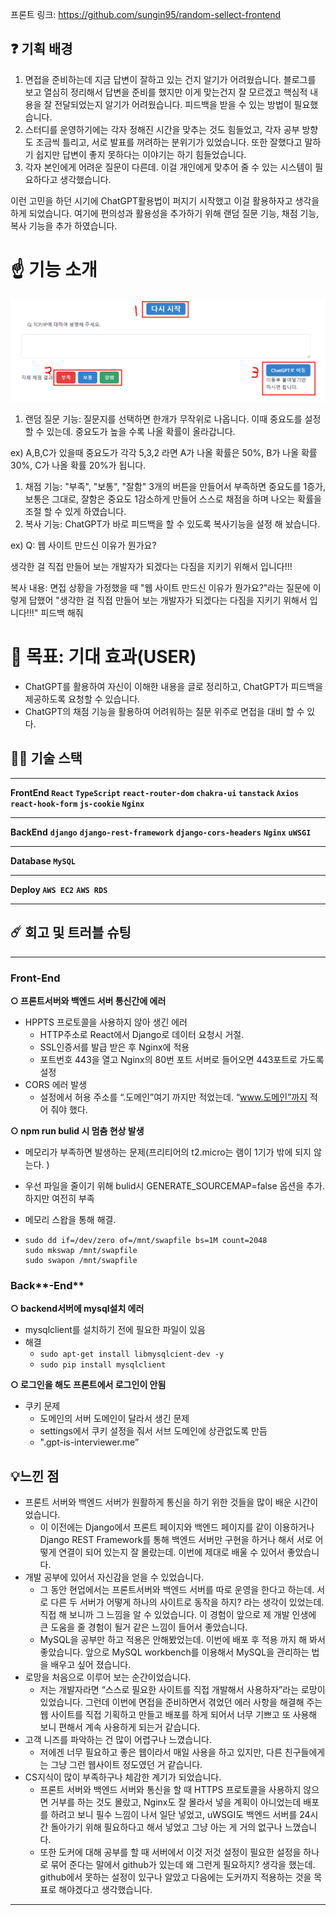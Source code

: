 프론트 링크: https://github.com/sungin95/random-sellect-frontend

## ❓ **기획 배경**

1. 면접을 준비하는데 지금 답변이 잘하고 있는 건지 알기가 어려웠습니다. 블로그를 보고 열심히 정리해서 답변을 준비를 했지만 이게 맞는건지 잘 모르겠고 핵심적 내용을 잘 전달되었는지 알기가 어려웠습니다. 피드백을 받을 수 있는 방법이 필요했습니다.
2. 스터디를 운영하기에는 각자 정해진 시간을 맞추는 것도 힘들었고, 각자 공부 방향도 조금씩 틀리고, 서로 발표를 꺼려하는 분위기가 있었습니다. 또한 잘했다고 말하기 쉽지만 답변이 좋지 못하다는 이야기는 하기 힘들었습니다.
3. 각자 본인에게 어려운 질문이 다른데. 이걸 개인에게 맞추어 줄 수 있는 시스템이 필요하다고 생각했습니다.

이런 고민을 하던 시기에 ChatGPT활용법이 퍼지기 시작했고 이걸 활용하자고 생각을 하게 되었습니다. 여기에 편의성과 활용성을 추가하기 위해 랜덤 질문 기능, 채점 기능, 복사 기능을 추가 하였습니다.

# **☝️ 기능 소개**

![20230518_152515](README.assets/20230518_152515.png)

1. 랜덤 질문 기능: 질문지를 선택하면 한개가 무작위로 나옵니다. 이때 중요도를 설정할 수 있는데. 중요도가 높을 수록 나올 확률이 올라갑니다.

ex) A,B,C가 있을때 중요도가 각각 5,3,2 라면 A가 나올 확률은 50%, B가 나올 확률 30%, C가 나올 확률 20%가 됩니다.

1. 채점 기능: "부족", "보통", "잘함" 3개의 버튼을 만들어서 부족하면 중요도를 1증가, 보통은 그대로, 잘함은 중요도 1감소하게 만들어 스스로 채점을 하며 나오는 확률을 조절 할 수 있게 하였습니다.
2. 복사 기능: ChatGPT가 바로 피드백을 할 수 있도록 복사기능을 설정 해 놨습니다.

ex) Q: 웹 사이트 만드신 이유가 뭔가요?

생각한 걸 직접 만들어 보는 개발자가 되겠다는 다짐을 지키기 위해서 입니다!!!

복사 내용: 면접 상황을 가정했을 때 "웹 사이트 만드신 이유가 뭔가요?"라는 질문에 이렇게 답했어 "생각한 걸 직접 만들어 보는 개발자가 되겠다는 다짐을 지키기 위해서 입니다!!!" 피드백 해줘

# 👨 **목표: 기대 효과(USER)**

- ChatGPT를 활용하여 자신이 이해한 내용을 글로 정리하고, ChatGPT가 피드백을 제공하도록 요청할 수 있습니다.
- ChatGPT의 채점 기능을 활용하여 어려워하는 질문 위주로 면접을 대비 할 수 있다.

## 👨‍🔧 기술 스택

---

**FrontEnd `React` `TypeScript` `react-router-dom` `chakra-ui` `tanstack` `Axios` `react-hook-form` `js-cookie` `Nginx`**

---

**BackEnd** **`django`** **`django-rest-framework`** **`django-cors-headers`** **`Nginx`** **`uWSGI`**

---

**Database `MySQL`**

---

**Deploy `AWS EC2`** **`AWS RDS`**

---

## ☄️ 회고 및 트러블 슈팅

---

### **Front-End**

**○ 프론트서버와 백엔드 서버 통신간에 에러**

- HPPTS 프로토콜을 사용하지 않아 생긴 에러
  - HTTP주소로 React에서 Django로 데이터 요청시 거절.
  - SSL인증서를 발급 받은 후 Nginx에 적용
  - 포트번호 443을 열고 Nginx의 80번 포트 서버로 들어오면 443포트로 가도록 설정
- CORS 에러 발생
  - 설정에서 허용 주소를 “.도메인”여기 까지만 적었는데. “www.도메인”까지 적어 줘야 했다.

**○ npm run bulid 시 멈춤 현상 발생**

- 메모리가 부족하면 발생하는 문제(프리티어의 t2.micro는 램이 1기가 밖에 되지 않는다. )

- 우선 파일을 줄이기 위해 bulid시 GENERATE_SOURCEMAP=false 옵션을 추가. 하지만 여전히 부족

- 메모리 스왑을 통해 해결.

- ```
  sudo dd if=/dev/zero of=/mnt/swapfile bs=1M count=2048
  sudo mkswap /mnt/swapfile
  sudo swapon /mnt/swapfile
  ```

### Back**-End**

**○ backend서버에 mysql설치 에러**

- mysqlclient를 설치하기 전에 필요한 파일이 있음
- 해결
  - `sudo apt-get install libmysqlcient-dev -y`
  - `sudo pip install mysqlclient`

**○ 로그인을 해도 프론트에서 로그인이 안됨**

- 쿠키 문제
  - 도메인의 서버 도메인이 달라서 생긴 문제
  - settings에서 쿠키 설정을 줘서 서브 도메인에 상관없도록 만듬
  - ".gpt-is-interviewer.me”

## 💡느낀 점

- 프론트 서버와 백엔드 서버가 원활하게 통신을 하기 위한 것들을 많이 배운 시간이었습니다.
  - 이 이전에는 Django에서 프론트 페이지와 백엔드 페이지를 같이 이용하거나 Django REST Framework를 통해 백엔드 서버만 구현을 하거나 해서 서로 어떻게 연결이 되어 있는지 잘 몰랐는데. 이번에 제대로 배울 수 있어서 좋았습니다.
- 개발 공부에 있어서 자신감을 얻을 수 있었습니다.
  - 그 동안 현업에서는 프론트서버와 백엔드 서버를 따로 운영을 한다고 하는데. 서로 다른 두 서버가 어떻게 하나의 사이트로 동작을 하지? 라는 생각이 있었는데. 직접 해 보니까 그 느낌을 알 수 있었습니다. 이 경험이 앞으로 제 개발 인생에 큰 도움을 줄 경험이 될거 같은 느낌이 들어서 좋았습니다.
  - MySQL을 공부만 하고 적용은 안해봤었는데. 이번에 배포 후 적용 까지 해 봐서 좋았습니다. 앞으로 MySQL workbench를 이용해서 MySQL을 관리하는 법을 배우고 싶어 졌습니다.
- 로망을 처음으로 이루어 보는 순간이었습니다.
  - 저는 개발자라면 “스스로 필요한 사이트를 직접 개발해서 사용하자”라는 로망이 있었습니다. 그런데 이번에 면접을 준비하면서 겪었던 에러 사항을 해결해 주는 웹 사이트를 직접 기획하고 만들고 배포를 하게 되어서 너무 기쁘고 또 사용해 보니 편해서 계속 사용하게 되는거 같습니다.
- 고객 니즈를 파악하는 건 많이 어렵구나 느꼈습니다.
  - 저에겐 너무 필요하고 좋은 웹이라서 매일 사용을 하고 있지만, 다른 친구들에게는 그냥 그런 웹사이트 정도였던 거 같습니다.
- CS지식이 많이 부족하구나 체감한 계기가 되었습니다.
  - 프론트 서버와 백엔드 서버와 통신을 할 때 HTTPS 프로토콜을 사용하지 않으면 거부를 하는 것도 몰랐고, Nginx도 잘 몰라서 넣을 계획이 아니었는데 배포를 하려고 보니 필수 느낌이 나서 일단 넣었고, uWSGI도 백엔드 서버를 24시간 돌아가기 위해 필요하다고 해서 넣었고 그냥 아는 게 거의 없구나 느꼈습니다.
  - 또한 도커에 대해 공부를 할 때 서버에서 이것 저것 설정이 필요한 설정을 하나로 묶어 준다는 말에서 github가 있는데 왜 그런게 필요하지? 생각을 했는데. github에서 못하는 설정이 있구나 알았고 다음에는 도커까지 적용하는 것을 목표로 해야겠다고 생각했습니다.

---

